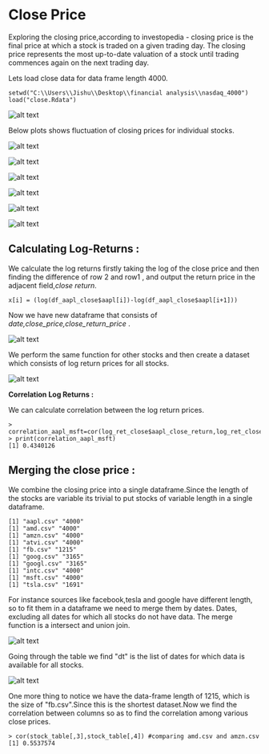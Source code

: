 # Close Price  

Exploring the closing price,according to investopedia - closing price is the final price at which a stock is traded on a given trading day. The closing price represents the most up-to-date valuation of a stock until trading commences again on the next trading day.  

Lets load close data for data frame length 4000.  

```
setwd("C:\\Users\\Jishu\\Desktop\\financial analysis\\nasdaq_4000")
load("close.Rdata")
```  

![alt text](https://github.com/jishu1989/Financial-Analysis/blob/master/screenshots/close.JPG)  

Below plots shows fluctuation of closing prices for individual stocks.  

![alt text](https://github.com/jishu1989/Financial-Analysis/blob/master/screenshots/close_price_AAPL.JPG)  

![alt text](https://github.com/jishu1989/Financial-Analysis/blob/master/screenshots/close_price_AMD.JPG)  

![alt text](https://github.com/jishu1989/Financial-Analysis/blob/master/screenshots/close_price_AMZN.JPG)  

![alt text](https://github.com/jishu1989/Financial-Analysis/blob/master/screenshots/close_price_ATVI.JPG)  

![alt text](https://github.com/jishu1989/Financial-Analysis/blob/master/screenshots/close_price_INTC.JPG)  

![alt text](https://github.com/jishu1989/Financial-Analysis/blob/master/screenshots/close_price_MSFT.JPG)  

## Calculating Log-Returns :  

We calculate the log returns firstly taking the log of the close price and then finding the  difference of row 2 and row1 , and output the return price in the adjacent field,*close return*.  

```
x[i] = (log(df_aapl_close$aapl[i])-log(df_aapl_close$aapl[i+1]))
```

Now we have new dataframe that consists of *date,close_price,close_return_price* .  

![alt text](https://github.com/jishu1989/Financial-Analysis/blob/master/screenshots/aapl_close_ret.JPG)  

We perform the same function for other stocks and then create a dataset which consists of log return prices for all stocks.

![alt text](https://github.com/jishu1989/Financial-Analysis/blob/master/screenshots/log_ret_close.JPG)  


**Correlation Log Returns :**

We can calculate correlation between the log return prices.  

```
> correlation_aapl_msft=cor(log_ret_close$aapl_close_return,log_ret_close$msft_close_return)
> print(correlation_aapl_msft)
[1] 0.4340126
```  
## Merging the close price :  

We combine the closing price into a single dataframe.Since the length of the stocks are variable its trivial to put stocks of variable length in a single dataframe.

```
[1] "aapl.csv" "4000"    
[1] "amd.csv" "4000"   
[1] "amzn.csv" "4000"    
[1] "atvi.csv" "4000"    
[1] "fb.csv" "1215"  
[1] "goog.csv" "3165"    
[1] "googl.csv" "3165"     
[1] "intc.csv" "4000"    
[1] "msft.csv" "4000"    
[1] "tsla.csv" "1691"    
```  
For instance sources like facebook,tesla and google have different length, so to fit them in a dataframe we need to merge them by dates. Dates, excluding all dates for which all stocks do not have data. The merge function is a intersect and union join.  

![alt text](https://github.com/jishu1989/Financial-Analysis/blob/master/screenshots/stock_by_dt.JPG)  

Going through the table we find "dt" is the list of dates for which data is available for all stocks.  

![alt text](https://github.com/jishu1989/Financial-Analysis/blob/master/screenshots/stock_table_head_tail.JPG)  

One more thing to notice we have the data-frame length of 1215, which is the size of "fb.csv".Since this is the shortest dataset.Now we find the correlation between columns so as to find the correlation among various close prices.

```
> cor(stock_table[,3],stock_table[,4]) #comparing amd.csv and amzn.csv
[1] 0.5537574
```
















